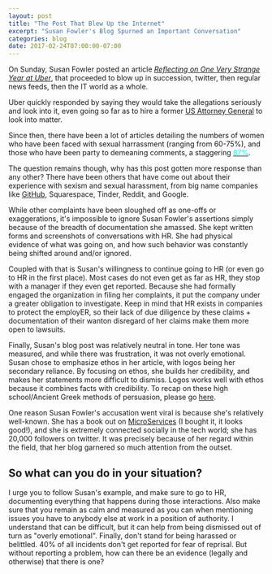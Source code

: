 ```yaml
---
layout: post
title: "The Post That Blew Up the Internet"
excerpt: "Susan Fowler's Blog Spurned an Important Conversation"
categories: blog
date: 2017-02-24T07:00:00-07:00
---
```


On Sunday, Susan Fowler posted an article <a href="https://www.susanjfowler.com/blog/2017/2/19/reflecting-on-one-very-strange-year-at-uber"><i>Reflecting on One Very Strange Year at Uber</i></a>, that proceeded to blow up in succession, twitter, then regular news feeds, then the IT world as a whole.

Uber quickly responded by saying they would take the allegations seriously and look into it, even going so far as to hire a former <a href="http://money.cnn.com/2017/02/20/technology/uber-eric-holder-sexism-investigation/">US Attorney General</a> to look into matter.

Since then, there have been a lot of articles detailing the numbers of women who have been faced with sexual harrassment (ranging from 60-75%), and those who have been party to demeaning comments, a staggering <a href="http://www.bbc.com/news/world-us-canada-39025288"><font color="cyan">87%</font></a>.  

The question remains though, why has this post gotten more response than any other?  There have been others that have come out about their experience with sexism and sexual harassment, from big name companies like <a href="https://techcrunch.com/2017/02/20/uber-is-not-the-only-tech-company-that-mishandles-sexual-harassment-claims/">GitHub</a>, Squarespace, Tinder, Reddit, and Google.

While other complaints have been sloughed off as one-offs or exaggerations, it's impossible to ignore Susan Fowler's assertions simply because of the breadth of documentation she amassed.  She kept written forms and screenshots of conversations with HR.  She had physical evidence of what was going on, and how such behavior was constantly being shifted around and/or ignored.

Coupled with that is Susan's willingness to continue going to HR (or even go to HR in the first place).  Most cases do not even get as far as HR, they stop with a manager if they even get reported.  Because she had formally engaged the organization in filing her complaints, it put the company under a greater obligation to investigate.  Keep in mind that HR exists in companies to protect the employER, so their lack of due diligence by these claims + documentation of their wanton disregard of her claims make them more open to lawsuits.

Finally, Susan's blog post was relatively neutral in tone.  Her tone was measured, and while there was frustration, it was not overly emotional.  Susan chose to emphasize ethos in her article, with logos being her secondary reliance.  By focusing on ethos, she builds her credibility, and makes her statements more difficult to dismiss.  Logos works well with ethos because it combines facts with credibility.  To recap on these high school/Ancient Greek methods of persuasion, please go <a href="https://en.wikipedia.org/wiki/Modes_of_persuasion">here</a>. 

One reason Susan Fowler's accusation went viral is because she's relatively well-known.  She has a book out on <a href="https://www.amazon.com/Production-Ready-Microservices-Standardized-Engineering-Organization/dp/1491965975/ref=sr_1_3?ie=UTF8&qid=1487817982&sr=8-3&keywords=microservices">MicroServices</a> (I bought it, it looks good!), and she is extremely connected socially in the tech world; she has 20,000 followers on twitter.  It was precisely because of her regard within the field, that her blog garnered so much attention from the outset.

<h2>So what can you do in your situation?</h2>

I urge you to follow Susan's example, and make sure to go to HR, documenting everything that happens during those interactions.  Also make sure that you remain as calm and measured as you can when mentioning issues you have to anybody else at work in a position of authority.  I understand that can be difficult, but it can help from being dismissed out of turn as "overly emotional".  Finally, don't stand for being harassed or belittled.  40% of all incidents don't get reported for fear of reprisal.  But without reporting a problem, how can there be an evidence (legally and otherwise) that there is one?

